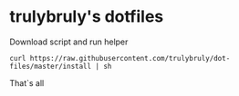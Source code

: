trulybruly's dotfiles
==========

Download script and run helper

 `curl https://raw.githubusercontent.com/trulybruly/dot-files/master/install | sh`

That`s all